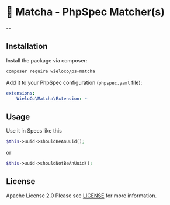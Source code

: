 # :tea: Matcha - PhpSpec Matcher(s)
--

## Installation

Install the package via composer:

```bash
composer require wieloco/ps-matcha
```

Add it to your PhpSpec configuration (`phpspec.yaml` file):

```yaml
extensions:
    WieloCo\Matcha\Extension: ~
```

## Usage

Use it in Specs like this

```php
$this->uuid->shouldBeAnUuid();
```
or

```php
$this->uuid->shouldNotBeAnUuid();
```

## License

Apache License 2.0 Please see [LICENSE](LICENSE) for more information.
